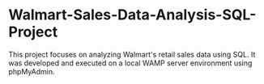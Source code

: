 # Walmart-Sales-Data-Analysis-SQL-Project
This project focuses on analyzing Walmart's retail sales data using SQL. It was developed and executed on a local WAMP server environment using phpMyAdmin.
